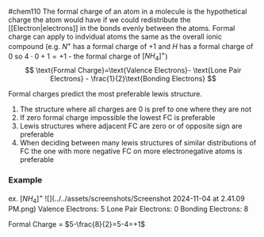 #chem110 
The formal charge of an atom in a molecule is the hypothetical charge the atom would have if we could redistribute the [[Electron|electrons]] in the bonds evenly between the atoms. Formal charge can apply to indvidual atoms the same as the overall ionic compound (e.g. $N^+$ has a formal charge of $+1$ and $H$ has a formal charge of $0$ so $4\cdot0+1 = +1$ - the formal charge of $[NH_4]^+$)
$$
\text{Formal Charge}=\text{Valence Electrons}- \text{Lone Pair Electrons} - \frac{1}{2}\text{Bonding Electrons}
$$

Formal charges predict the most preferable lewis structure.
1. The structure where all charges are 0 is pref to one where they are not
2. If zero formal charge impossible the lowest FC is preferable
3. Lewis structures where adjacent FC are zero or of opposite sign are preferable
4. When deciding between many lewis structures of similar distributions of FC the one with more negative FC on more electronegative atoms is preferable
### Example
ex. $[NH_4]^+$
![](../../assets/screenshots/Screenshot 2024-11-04 at 2.41.09 PM.png)
Valence Electrons: $5$
Lone Pair Electrons: $0$
Bonding Electrons: $8$

Formal Charge = $5-\frac{8}{2}=5-4=+1$